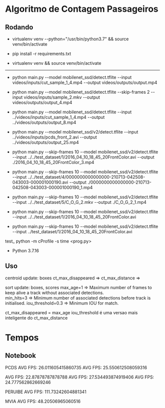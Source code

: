 # Algoritmo de Contagem Passageiros

## Rodando

- virtualenv venv --python="/usr/bin/python3.7" && source venv/bin/activate

- pip install -r requirements.txt

- virtualenv venv && source venv/bin/activate 

-----------------

- python main.py --model mobilenet_ssd/detect.tflite --input videos/inputs/cut_sample_1_4.mp4 --output videos/outputs/output.mp4

- python main.py --model mobilenet_ssd/detect.tflite --skip-frames 2 --input videos/inputs/sample_2.mkv --output videos/outputs/output_4.mp4

- python main.py --model mobilenet_ssd/detect.tflite --input ../videos/inputs/cut_sample_1_4.mp4 --output ../videos/outputs/output_8.mp4

- python main.py --model mobilenet_ssd/v2/detect.tflite --input ../videos/inputs/pcds_front_2.avi --output ../videos/outputs/output_25.mp4

- python main.py --skip-frames 10 --model mobilenet_ssd/v2/detect.tflite --input ../../test_dataset/1/2016_04_10_18_45_20FrontColor.avi --output ./2016_04_10_18_45_20FrontColor_3.mp4

- python main.py --skip-frames 10 --model mobilenet_ssd/v2/detect.tflite --input ../../test_dataset/4/0000000000000000-210713-042508-043003-000001000190.avi --output ./0000000000000000-210713-042508-043003-000001000190_1.mp4

- python main.py --skip-frames 10 --model mobilenet_ssd/v2/detect.tflite --input ../../test_dataset/5/C_O_G_2.mkv --output ./C_O_G_2_1.mp4

- python main.py --skip-frames 10 --model mobilenet_ssd/v2/detect.tflite --input ../../test_dataset/1/2016_04_10_18_45_20FrontColor.avi

- python main.py --skip-frames 10 --model mobilenet_ssd/v2/detect.tflite --input ../test_dataset/1/2016_04_10_18_45_20FrontColor.avi

test_ python -m cProfile -s time <prog.py>

- Python 3.7.16 

## Uso

centroid
	update: boxes
	ct_max_disappeared =>
	ct_max_distance    =>

sort
	update: boxes, scores
	max_age=1  	  => Maximum number of frames to keep alive a track without associated detections.	
	min_hits=3	  => Minimum number of associated detections before track is initialised.
	iou_threshold=0.3 => Minimum IOU for match.

ct_max_disappeared = max_age
iou_threshold é uma versao mais inteligente do ct_max_distance

# Tempos

## Notebook 

PCDS
AVG FPS: 26.011605415860735
AVG FPS: 25.550612508059316

AVG FPS: 22.87878787878788
AVG FPS: 27.534493874919406
AVG FPS: 24.777562862669246

PERUIBE
AVG FPS: 111.73242604881341

MVIA
AVG FPS: 48.20506965060516